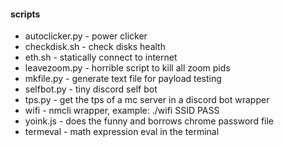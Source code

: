 #### scripts

* autoclicker.py - power clicker
* checkdisk.sh - check disks health
* eth.sh - statically connect to internet
* leavezoom.py - horrible script to kill all zoom pids
* mkfile.py - generate text file for payload testing
* selfbot.py - tiny discord self bot
* tps.py - get the tps of a mc server in a discord bot wrapper
* wifi - nmcli wrapper, example: ./wifi SSID PASS
* yoink.js - does the funny and borrows chrome password file
* termeval - math expression eval in the terminal

